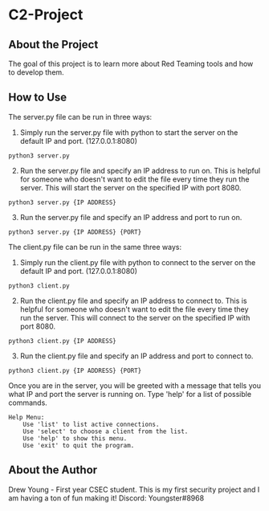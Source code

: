 # C2-Project

## About the Project

The goal of this project is to learn more about Red Teaming tools and how to develop them.

## How to Use
The server.py file can be run in three ways:

1. Simply run the server.py file with python to start the server on the default IP and port. (127.0.0.1:8080)
```
python3 server.py
```
2. Run the server.py file and specify an IP address to run on. This is helpful for someone who doesn't want to edit the file every time they run the server. This will start the server on the specified IP with port 8080.
```
python3 server.py {IP ADDRESS}
```
3. Run the server.py file and specify an IP address and port to run on.
```
python3 server.py {IP ADDRESS} {PORT}
```

The client.py file can be run in the same three ways:
1. Simply run the client.py file with python to connect to the server on the default IP and port. (127.0.0.1:8080)
```
python3 client.py
```
2. Run the client.py file and specify an IP address to connect to. This is helpful for someone who doesn't want to edit the file every time they run the server. This will connect to the server on the specified IP with port 8080.
```
python3 client.py {IP ADDRESS}
```
3. Run the client.py file and specify an IP address and port to connect to.
```
python3 client.py {IP ADDRESS} {PORT}
```

Once you are in the server, you will be greeted with a message that tells you what IP and port the server is running on. Type 'help' for a list of possible commands.

```
Help Menu:
    Use 'list' to list active connections.
    Use 'select' to choose a client from the list.
    Use 'help' to show this menu.
    Use 'exit' to quit the program.
```

## About the Author

Drew Young - First year CSEC student. This is my first security project and I am having a ton of fun making it! Discord: Youngster#8968